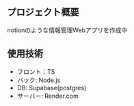 ## プロジェクト概要
notionのような情報管理Webアプリを作成中

## 使用技術
- フロント：TS
- バック: Node.js
- DB: Supabase(postgres)
- サーバー: Render.com
